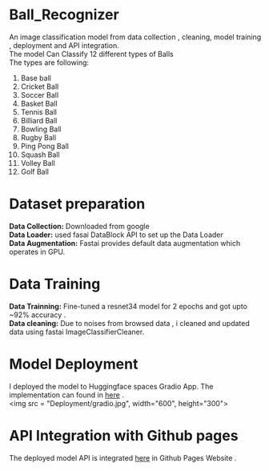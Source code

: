 # Ball_Recognizer

An image classification model from data collection , cleaning, model training , deployment and API integration. <br/> 
The model Can Classify 12 different types of Balls <br/>
The types are following: <br/>
1. Base ball
2. Cricket Ball
3. Soccer Ball
4. Basket Ball
5. Tennis Ball
6. Billiard Ball
7. Bowling Ball
8. Rugby Ball
9. Ping Pong Ball
10. Squash Ball
11. Volley Ball
12. Golf Ball
# Dataset preparation
**Data Collection:** Downloaded from google<br/>
**Data Loader:** used fasai DataBlock API to set up the Data Loader<br/>
**Data Augmentation:** Fastai provides default data augmentation which operates in GPU. <br/>

# Data Training 
**Data Trainning:** Fine-tuned a resnet34 model for 2 epochs and got upto ~92% accuracy .<br/>
**Data cleaning:** Due to noises from browsed data , i cleaned and updated data using fastai ImageClassifierCleaner. 
# Model Deployment
I deployed the model to Huggingface spaces Gradio App. The implementation can found in [here](https://huggingface.co/spaces/Prime227/Ball_Category) .<br/>
<img src = "Deployment/gradio.jpg", width="600", height="300">

# API Integration with Github pages
The deployed model API is integrated [here](https://gkayan.github.io/Ball_Recognizer/) in Github Pages Website .

